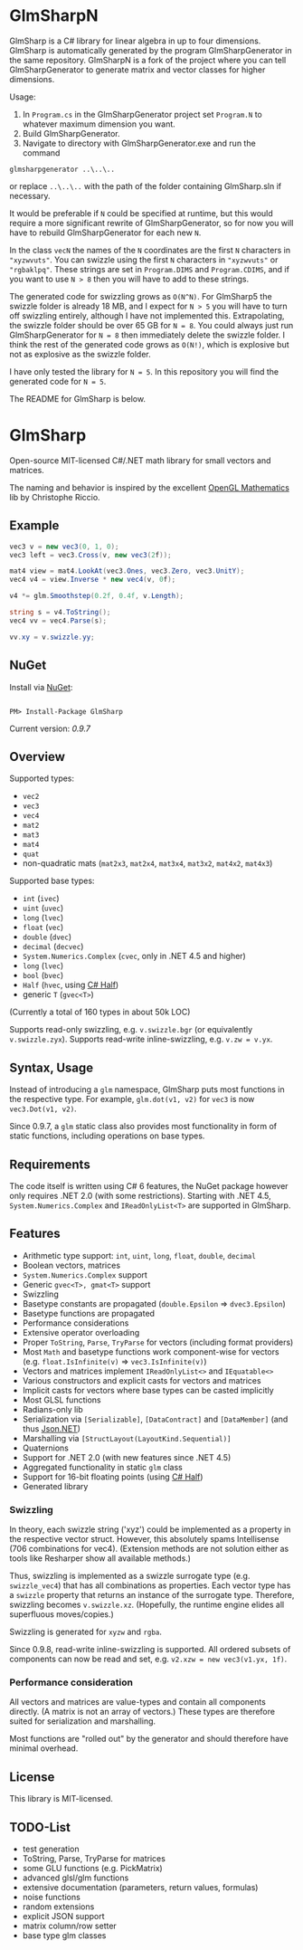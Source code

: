 # GlmSharpN

GlmSharp is a C# library for linear algebra in up to four dimensions. GlmSharp is automatically generated by the program GlmSharpGenerator in the same repository. GlmSharpN is a fork of the project where you can tell GlmSharpGenerator to generate matrix and vector classes for higher dimensions.

Usage:
1) In `Program.cs` in the GlmSharpGenerator project set `Program.N` to whatever maximum dimension you want.
2) Build GlmSharpGenerator.
3) Navigate to directory with GlmSharpGenerator.exe and run the command 

`glmsharpgenerator ..\..\..`

or replace `..\..\..` with the path of the folder containing GlmSharp.sln if necessary.

It would be preferable if `N` could be specified at runtime, but this would require a more significant rewrite of GlmSharpGenerator, so for now you will have to rebuild GlmSharpGenerator for each new `N`.

In the class `vecN` the names of the `N` coordinates are the first `N` characters in `"xyzwvuts"`. You can swizzle using the first `N` characters in `"xyzwvuts"` or `"rgbaklpq"`. These strings are set in `Program.DIMS` and `Program.CDIMS`, and if you want to use `N > 8` then you will have to add to these strings.

The generated code for swizzling grows as `O(N^N)`. For GlmSharp5 the swizzle folder is already 18 MB, and I expect for `N > 5` you will have to turn off swizzling entirely, although I have not implemented this. Extrapolating, the swizzle folder should be over 65 GB for `N = 8`. You could always just run GlmSharpGenerator for `N = 8` then immediately delete the swizzle folder. I think the rest of the generated code grows as `O(N!)`, which is explosive but not as explosive as the swizzle folder.

I have only tested the library for `N = 5`. In this repository you will find the generated code for `N = 5`.

The README for GlmSharp is below.

# GlmSharp

Open-source MIT-licensed C#/.NET math library for small vectors and matrices.

The naming and behavior is inspired by the excellent [OpenGL Mathematics](http://glm.g-truc.net/) lib by Christophe Riccio.

## Example

```C#
vec3 v = new vec3(0, 1, 0);
vec3 left = vec3.Cross(v, new vec3(2f));

mat4 view = mat4.LookAt(vec3.Ones, vec3.Zero, vec3.UnitY);
vec4 v4 = view.Inverse * new vec4(v, 0f);

v4 *= glm.Smoothstep(0.2f, 0.4f, v.Length);

string s = v4.ToString();
vec4 vv = vec4.Parse(s);

vv.xy = v.swizzle.yy;
```

## NuGet

Install via [NuGet](https://www.nuget.org/packages/GlmSharp/):

```

PM> Install-Package GlmSharp

```

Current version: _0.9.7_

## Overview

Supported types:
* `vec2`
* `vec3`
* `vec4`
* `mat2`
* `mat3`
* `mat4`
* `quat`
* non-quadratic mats (`mat2x3`, `mat2x4`, `mat3x4`, `mat3x2`, `mat4x2`, `mat4x3`)

Supported base types:
* `int` (`ivec`)
* `uint` (`uvec`)
* `long` (`lvec`)
* `float` (`vec`)
* `double` (`dvec`)
* `decimal` (`decvec`)
* `System.Numerics.Complex` (`cvec`, only in .NET 4.5 and higher)
* `long` (`lvec`)
* `bool` (`bvec`)
* `Half` (`hvec`, using [C# Half](http://sourceforge.net/projects/csharp-half/))
* generic `T` (`gvec<T>`)

(Currently a total of 160 types in about 50k LOC)

Supports read-only swizzling, e.g. `v.swizzle.bgr` (or equivalently `v.swizzle.zyx`).
Supports read-write inline-swizzling, e.g. `v.zw = v.yx`.

## Syntax, Usage

Instead of introducing a `glm` namespace, GlmSharp puts most functions in the respective type.
For example, `glm.dot(v1, v2)` for `vec3` is now `vec3.Dot(v1, v2)`.

Since 0.9.7, a `glm` static class also provides most functionality in form of static functions, including operations on base types.

## Requirements

The code itself is written using C# 6 features, the NuGet package however only requires .NET 2.0 (with some restrictions).
Starting with .NET 4.5, `System.Numerics.Complex` and `IReadOnlyList<T>` are supported in GlmSharp.


## Features

* Arithmetic type support: `int`, `uint`, `long`, `float`, `double`, `decimal`
* Boolean vectors, matrices
* `System.Numerics.Complex` support
* Generic `gvec<T>, gmat<T>` support
* Swizzling
* Basetype constants are propagated (`double.Epsilon` => `dvec3.Epsilon`)
* Basetype functions are propagated
* Performance considerations
* Extensive operator overloading
* Proper `ToString`, `Parse`, `TryParse` for vectors (including format providers)
* Most `Math` and basetype functions work component-wise for vectors (e.g. `float.IsInfinite(v)` => `vec3.IsInfinite(v)`)
* Vectors and matrices implement `IReadOnlyList<>` and `IEquatable<>`
* Various constructors and explicit casts for vectors and matrices
* Implicit casts for vectors where base types can be casted implicitly
* Most GLSL functions
* Radians-only lib
* Serialization via `[Serializable]`, `[DataContract]` and `[DataMember]` (and thus [Json.NET](https://github.com/JamesNK/Newtonsoft.Json))
* Marshalling via `[StructLayout(LayoutKind.Sequential)]`
* Quaternions
* Support for .NET 2.0 (with new features since .NET 4.5)
* Aggregated functionality in static `glm` class
* Support for 16-bit floating points (using [C# Half](http://sourceforge.net/projects/csharp-half/))
* Generated library


### Swizzling

In theory, each swizzle string ('xyz') could be implemented as a property in the respective vector struct.
However, this absolutely spams Intellisense (706 combinations for vec4). (Extension methods are not solution either as tools like Resharper show all available methods.)

Thus, swizzling is implemented as a swizzle surrogate type (e.g. `swizzle_vec4`) that has all combinations as properties.
Each vector type has a `swizzle` property that returns an instance of the surrogate type.
Therefore, swizzling becomes `v.swizzle.xz`.
(Hopefully, the runtime engine elides all superfluous moves/copies.)

Swizzling is generated for `xyzw` and `rgba`.

Since 0.9.8, read-write inline-swizzling is supported. All ordered subsets of components can now be read and set, e.g. `v2.xzw = new vec3(v1.yx, 1f)`.


### Performance consideration

All vectors and matrices are value-types and contain all components directly. (A matrix is not an array of vectors.)
These types are therefore suited for serialization and marshalling.

Most functions are "rolled out" by the generator and should therefore have minimal overhead.


## License

This library is MIT-licensed.


## TODO-List

* test generation
* ToString, Parse, TryParse for matrices
* some GLU functions (e.g. PickMatrix)
* advanced glsl/glm functions
* extensive documentation (parameters, return values, formulas)
* noise functions
* random extensions
* explicit JSON support
* matrix column/row setter
* base type glm classes
